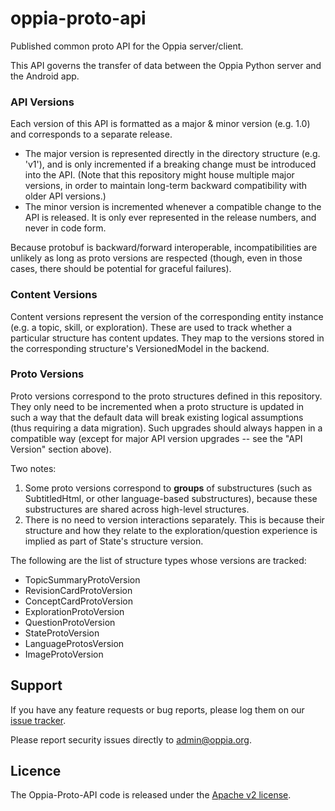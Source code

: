 # oppia-proto-api
Published common proto API for the Oppia server/client.

This API governs the transfer of data between the Oppia Python server and the Android app. 

### API Versions
Each version of this API is formatted as a major & minor version (e.g. 1.0) and corresponds to a separate release.

- The major version is represented directly in the directory structure (e.g. 'v1'), and is only incremented if a breaking change must be introduced into the API. (Note that this repository might house multiple major versions, in order to maintain long-term backward compatibility with older API versions.)
- The minor version is incremented whenever a compatible change to the API is released. It is only ever represented in the release numbers, and never in code form.

Because protobuf is backward/forward interoperable, incompatibilities are unlikely as long as proto versions are respected (though, even in those cases, there should be potential for graceful failures). 

### Content Versions
Content versions represent the version of the corresponding entity instance (e.g. a topic, skill, or exploration). These are used to track whether a particular structure has content updates. They map to the versions stored in the corresponding structure's VersionedModel in the backend.

### Proto Versions
Proto versions correspond to the proto structures defined in this repository. They only need to be incremented when a proto structure is updated in such a way that the default data will break existing logical assumptions (thus requiring a data migration). Such upgrades should always happen in a compatible way (except for major API version upgrades -- see the "API Version" section above).

Two notes:

1. Some proto versions correspond to **groups** of substructures (such as SubtitledHtml, or other language-based substructures), because these substructures are shared across high-level structures.
2. There is no need to version interactions separately. This is because their structure and how they relate to the exploration/question experience is implied as part of State's structure version.

The following are the list of structure types whose versions are tracked:
- TopicSummaryProtoVersion
- RevisionCardProtoVersion
- ConceptCardProtoVersion
- ExplorationProtoVersion
- QuestionProtoVersion
- StateProtoVersion
- LanguageProtosVersion
- ImageProtoVersion

## Support
If you have any feature requests or bug reports, please log them on our [issue tracker](https://github.com/oppia/oppia-proto-api/issues/new?title=Describe%20your%20feature%20request%20or%20bug%20report%20succinctly&body=If%20you%27d%20like%20to%20propose%20a%20feature,%20describe%20what%20you%27d%20like%20to%20see.%0A%0AIf%20you%27re%20reporting%20a%20bug,%20please%20be%20sure%20to%20include%20the%20expected%20behaviour,%20the%20observed%20behaviour,%20and%20steps%20to%20reproduce%20the%20problem.%20Console%20copy-pastes%20and%20any%20background%20on%20the%20environment%20would%20also%20be%20helpful.%0A%0AThanks!).
 
Please report security issues directly to admin@oppia.org.

## Licence
The Oppia-Proto-API code is released under the [Apache v2 license](https://github.com/oppia/oppia-proto-api/blob/master/LICENSE).
